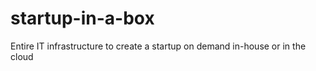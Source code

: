 # startup-in-a-box
Entire IT infrastructure to create a startup on demand in-house or in the cloud

